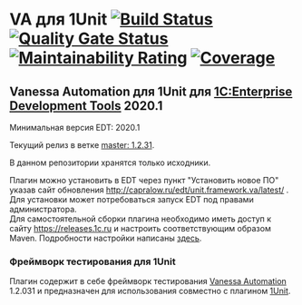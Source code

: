 ﻿# VA для 1Unit [![Build Status](https://travis-ci.com/DoublesunRUS/ru.capralow.dt.framework.va.svg)](https://travis-ci.com/DoublesunRUS/ru.capralow.dt.framework.va) [![Quality Gate Status](https://sonarcloud.io/api/project_badges/measure?project=DoublesunRUS_ru.capralow.dt.framework.va&metric=alert_status)](https://sonarcloud.io/dashboard?id=DoublesunRUS_ru.capralow.dt.framework.va) [![Maintainability Rating](https://sonarcloud.io/api/project_badges/measure?project=DoublesunRUS_ru.capralow.dt.framework.va&metric=sqale_rating)](https://sonarcloud.io/dashboard?id=DoublesunRUS_ru.capralow.dt.framework.va) [![Coverage](https://sonarcloud.io/api/project_badges/measure?project=DoublesunRUS_ru.capralow.dt.framework.va&metric=coverage)](https://sonarcloud.io/dashboard?id=DoublesunRUS_ru.capralow.dt.framework.va)


## Vanessa Automation для 1Unit для [1C:Enterprise Development Tools](http://v8.1c.ru/overview/IDE/) 2020.1

Минимальная версия EDT: 2020.1

Текущий релиз в ветке [master: 1.2.31](https://github.com/DoublesunRUS/ru.capralow.dt.framework.va/tree/master).<br>

В данном репозитории хранятся только исходники.<br>

Плагин можно установить в EDT через пункт "Установить новое ПО" указав сайт обновления http://capralow.ru/edt/unit.framework.va/latest/ . Для установки может потребоваться запуск EDT под правами администратора.<br>
Для самостоятельной сборки плагина необходимо иметь доступ к сайту https://releases.1c.ru и настроить соответствующим образом Maven. Подробности настройки написаны [здесь](https://github.com/1C-Company/dt-example-plugins/blob/master/simple-plugin/README.md).

### Фреймворк тестирования для 1Unit
Плагин содержит в себе фреймворк тестирования [Vanessa Automation](https://github.com/Pr-Mex/vanessa-automation) 1.2.031 и предназначен для использования совместно с плагином [1Unit](https://github.com/DoublesunRUS/ru.capralow.dt.unit.launcher).

